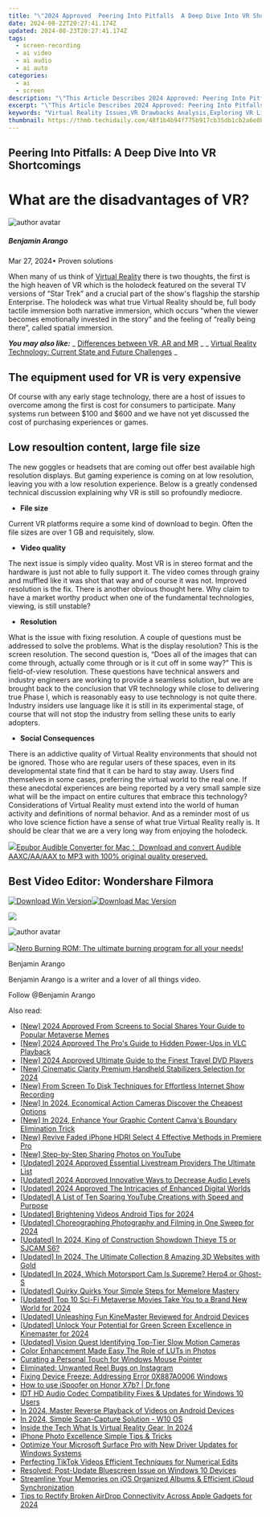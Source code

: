 ```yaml
---
title: "\"2024 Approved  Peering Into Pitfalls  A Deep Dive Into VR Shortcomings\""
date: 2024-08-22T20:27:41.174Z
updated: 2024-08-23T20:27:41.174Z
tags: 
  - screen-recording
  - ai video
  - ai audio
  - ai auto
categories: 
  - ai
  - screen
description: "\"This Article Describes 2024 Approved: Peering Into Pitfalls: A Deep Dive Into VR Shortcomings\""
excerpt: "\"This Article Describes 2024 Approved: Peering Into Pitfalls: A Deep Dive Into VR Shortcomings\""
keywords: "Virtual Reality Issues,VR Drawbacks Analysis,Exploring VR Limitations,Understanding VR Flaws,Pitfalls in VR Technology,VR Shortcomings Deep Dive,Investigating VR Challenges"
thumbnail: https://thmb.techidaily.com/48f1b4b94f775b917cb35db1cb2a6e0b4e7bb5a94596326658045bbf739cd9ff.jpg
---
```


## Peering Into Pitfalls: A Deep Dive Into VR Shortcomings

# What are the disadvantages of VR?

![author avatar](https://images.wondershare.com/filmora/article-images/benjamin-arango-author.jpg)

##### Benjamin Arango

 Mar 27, 2024• Proven solutions

 When many of us think of [Virtual Reality](https://tools.techidaily.com/wondershare/filmora/download/) there is two thoughts, the first is the high heaven of VR which is the holodeck featured on the several TV versions of “Star Trek” and a crucial part of the show's flagship the starship Enterprise. The holodeck was what true Virtual Reality should be, full body tactile immersion both narrative immersion, which occurs “when the viewer becomes emotionally invested in the story” and the feeling of “really being there”, called spatial immersion.

 **_You may also like:_**
_ [Differences between VR, AR and MR](https://tools.techidaily.com/wondershare/filmora/download/) _
_ [Virtual Reality Technology: Current State and Future Challenges](https://tools.techidaily.com/wondershare/filmora/download/) _

## The equipment used for VR is very expensive

 Of course with any early stage technology, there are a host of issues to overcome among the first is cost for consumers to participate. Many systems run between $100 and $600 and we have not yet discussed the cost of purchasing experiences or games.

## Low resoultion content, large file size

 The new goggles or headsets that are coming out offer best available high resolution displays. But gaming experience is coming on at low resolution, leaving you with a low resolution experience. Below is a greatly condensed technical discussion explaining why VR is still so profoundly mediocre.

* **File size**

 Current VR platforms require a some kind of download to begin. Often the file sizes are over 1 GB and requisitely, slow.

* **Video quality**

 The next issue is simply video quality. Most VR is in stereo format and the hardware is just not able to fully support it. The video comes through grainy and muffled like it was shot that way and of course it was not. Improved resolution is the fix. There is another obvious thought here. Why claim to have a market worthy product when one of the fundamental technologies, viewing, is still unstable?

* **Resolution**

 What is the issue with fixing resolution. A couple of questions must be addressed to solve the problems. What is the display resolution? This is the screen resolution. The second question is, “Does all of the images that can come through, actually come through or is it cut off in some way?” This is field-of-view resolution. These questions have technical answers and industry engineers are working to provide a seamless solution, but we are brought back to the conclusion that VR technology while close to delivering true Phase I, which is reasonably easy to use technology is not quite there. Industry insiders use language like it is still in its experimental stage, of course that will not stop the industry from selling these units to early adopters.

* **Social Consequences**

 There is an addictive quality of Virtual Reality environments that should not be ignored. Those who are regular users of these spaces, even in its developmental state find that it can be hard to stay away. Users find themselves in some cases, preferring the virtual world to the real one. If these anecdotal experiences are being reported by a very small sample size what will be the impact on entire cultures that embrace this technology? Considerations of Virtual Reality must extend into the world of human activity and definitions of normal behavior. And as a reminder most of us who love science fiction have a sense of what true Virtual Reality really is. It should be clear that we are a very long way from enjoying the holodeck.

<!-- affiliate ads begin -->
<a href="https://secure.2checkout.com/order/checkout.php?PRODS=4713565&QTY=1&AFFILIATE=108875&CART=1"><img src="https://www.epubor.com/images/uppic/audible-converter-interface.png" border="0">Epubor Audible Converter for Mac： Download and convert Audible AAXC/AA/AAX to MP3 with 100% original quality preserved.</a>
<!-- affiliate ads end -->
## Best Video Editor: Wondershare Filmora

[![Download Win Version](https://images.wondershare.com/filmora/guide/download-btn-win.jpg)](https://tools.techidaily.com/wondershare/filmora/download/)[![Download Mac Version](https://images.wondershare.com/filmora/guide/download-btn-mac.jpg)](https://tools.techidaily.com/wondershare/filmora/download/)

<!-- affiliate ads begin -->
<a href="https://secure.2checkout.com/order/checkout.php?PRODS=19080710&QTY=1&AFFILIATE=108875&CART=1"><img src="https://smart-seo-tool.com/images/SmartSEOAuditorBox.png" border="0"></a>
<!-- affiliate ads end -->
![author avatar](https://images.wondershare.com/filmora/article-images/benjamin-arango-author.jpg)

<!-- affiliate ads begin -->
<a href="https://store.nero.com/order/checkout.php?PRODS=39694080&QTY=1&AFFILIATE=108875&CART=1"><img src="http://cdnwww.nero.com/nero-com-wAssets/img/banners/2023/nbr/fire/Screenshot_1red_gb.jpg" border="0">Nero Burning ROM:
The ultimate burning program for all your needs!</a>
<!-- affiliate ads end -->
Benjamin Arango

Benjamin Arango is a writer and a lover of all things video.

Follow @Benjamin Arango


<ins class="adsbygoogle"
     style="display:block"
     data-ad-format="autorelaxed"
     data-ad-client="ca-pub-7571918770474297"
     data-ad-slot="1223367746"></ins>



<ins class="adsbygoogle"
     style="display:block"
     data-ad-client="ca-pub-7571918770474297"
     data-ad-slot="8358498916"
     data-ad-format="auto"
     data-full-width-responsive="true"></ins>






<span class="atpl-alsoreadstyle">Also read:</span>
<div><ul>
<li><a href="https://fox-friendly.techidaily.com/new-2024-approved-from-screens-to-social-shares-your-guide-to-popular-metaverse-memes/"><u>[New] 2024 Approved  From Screens to Social Shares  Your Guide to Popular Metaverse Memes</u></a></li>
<li><a href="https://fox-friendly.techidaily.com/new-2024-approved-the-pros-guide-to-hidden-power-ups-in-vlc-playback/"><u>[New] 2024 Approved  The Pro's Guide to Hidden Power-Ups in VLC Playback</u></a></li>
<li><a href="https://fox-friendly.techidaily.com/new-2024-approved-ultimate-guide-to-the-finest-travel-dvd-players/"><u>[New] 2024 Approved  Ultimate Guide to the Finest Travel DVD Players</u></a></li>
<li><a href="https://fox-friendly.techidaily.com/new-cinematic-clarity-premium-handheld-stabilizers-selection-for-2024/"><u>[New] Cinematic Clarity  Premium Handheld Stabilizers Selection for 2024</u></a></li>
<li><a href="https://remote-screen-capture.techidaily.com/new-from-screen-to-disk-techniques-for-effortless-internet-show-recording/"><u>[New] From Screen To Disk  Techniques for Effortless Internet Show Recording</u></a></li>
<li><a href="https://fox-friendly.techidaily.com/new-in-2024-economical-action-cameras-discover-the-cheapest-options/"><u>[New] In 2024, Economical Action Cameras  Discover the Cheapest Options</u></a></li>
<li><a href="https://fox-friendly.techidaily.com/new-in-2024-enhance-your-graphic-content-canvas-boundary-elimination-trick/"><u>[New] In 2024, Enhance Your Graphic Content  Canva's Boundary Elimination Trick</u></a></li>
<li><a href="https://extra-support.techidaily.com/new-revive-faded-iphone-hdri-select-4-effective-methods-in-premiere-pro/"><u>[New] Revive Faded iPhone HDRI  Select 4 Effective Methods in Premiere Pro</u></a></li>
<li><a href="https://vp-tips.techidaily.com/new-step-by-step-sharing-photos-on-youtube/"><u>[New] Step-by-Step  Sharing Photos on YouTube</u></a></li>
<li><a href="https://fox-friendly.techidaily.com/updated-2024-approved-essential-livestream-providers-the-ultimate-list/"><u>[Updated] 2024 Approved  Essential Livestream Providers  The Ultimate List</u></a></li>
<li><a href="https://fox-friendly.techidaily.com/updated-2024-approved-innovative-ways-to-decrease-audio-levels/"><u>[Updated] 2024 Approved  Innovative Ways to Decrease Audio Levels</u></a></li>
<li><a href="https://fox-friendly.techidaily.com/updated-2024-approved-the-intricacies-of-enhanced-digital-worlds/"><u>[Updated] 2024 Approved  The Intricacies of Enhanced Digital Worlds</u></a></li>
<li><a href="https://youtube-sure.techidaily.com/ed-a-list-of-ten-soaring-youtube-creations-with-speed-and-purpose/"><u>[Updated] A List of Ten Soaring YouTube Creations with Speed and Purpose</u></a></li>
<li><a href="https://fox-friendly.techidaily.com/updated-brightening-videos-android-tips-for-2024/"><u>[Updated] Brightening Videos  Android Tips for 2024</u></a></li>
<li><a href="https://fox-friendly.techidaily.com/updated-choreographing-photography-and-filming-in-one-sweep-for-2024/"><u>[Updated] Choreographing Photography and Filming in One Sweep for 2024</u></a></li>
<li><a href="https://fox-friendly.techidaily.com/updated-in-2024-king-of-construction-showdown-thieye-t5-or-sjcam-s6/"><u>[Updated] In 2024, King of Construction Showdown  Thieye T5 or SJCAM S6?</u></a></li>
<li><a href="https://fox-friendly.techidaily.com/updated-in-2024-the-ultimate-collection-8-amazing-3d-websites-with-gold/"><u>[Updated] In 2024, The Ultimate Collection  8 Amazing 3D Websites with Gold</u></a></li>
<li><a href="https://fox-friendly.techidaily.com/updated-in-2024-which-motorsport-cam-is-supreme-hero4-or-ghost-s/"><u>[Updated] In 2024, Which Motorsport Cam Is Supreme? Hero4 or Ghost-S</u></a></li>
<li><a href="https://fox-friendly.techidaily.com/updated-quirky-quirks-your-simple-steps-for-memelore-mastery/"><u>[Updated] Quirky Quirks  Your Simple Steps for Memelore Mastery</u></a></li>
<li><a href="https://fox-friendly.techidaily.com/updated-top-10-sci-fi-metaverse-movies-take-you-to-a-brand-new-world-for-2024/"><u>[Updated] Top 10 Sci-Fi Metaverse Movies Take You to a Brand New World for 2024</u></a></li>
<li><a href="https://fox-friendly.techidaily.com/updated-unleashing-fun-kinemaster-reviewed-for-android-devices/"><u>[Updated] Unleashing Fun  KineMaster Reviewed for Android Devices</u></a></li>
<li><a href="https://fox-friendly.techidaily.com/updated-unlock-your-potential-for-green-screen-excellence-in-kinemaster-for-2024/"><u>[Updated] Unlock Your Potential for Green Screen Excellence in Kinemaster for 2024</u></a></li>
<li><a href="https://fox-friendly.techidaily.com/updated-vision-quest-identifying-top-tier-slow-motion-cameras/"><u>[Updated] Vision Quest  Identifying Top-Tier Slow Motion Cameras</u></a></li>
<li><a href="https://extra-tips.techidaily.com/color-enhancement-made-easy-the-role-of-luts-in-photos/"><u>Color Enhancement Made Easy  The Role of LUTs in Photos</u></a></li>
<li><a href="https://win11.techidaily.com/curating-a-personal-touch-for-windows-mouse-pointer/"><u>Curating a Personal Touch for Windows Mouse Pointer</u></a></li>
<li><a href="https://data-wizards.techidaily.com/eliminated-unwanted-reel-bugs-on-instagram/"><u>Eliminated: Unwanted Reel Bugs on Instagram</u></a></li>
<li><a href="https://windows11.techidaily.com/fixing-device-freeze-addressing-error-0x887a0006-windows/"><u>Fixing Device Freeze: Addressing Error 0X887A0006 Windows</u></a></li>
<li><a href="https://pokemon-go-android.techidaily.com/how-to-use-ispoofer-on-honor-x7b-drfone-by-drfone-virtual-android/"><u>How to use iSpoofer on Honor X7b? | Dr.fone</u></a></li>
<li><a href="https://sound-issues.techidaily.com/idt-hd-audio-codec-compatibility-fixes-and-updates-for-windows-10-users/"><u>IDT HD Audio Codec Compatibility Fixes & Updates for Windows 10 Users</u></a></li>
<li><a href="https://fox-friendly.techidaily.com/in-2024-master-reverse-playback-of-videos-on-android-devices/"><u>In 2024, Master Reverse Playback of Videos on Android Devices</u></a></li>
<li><a href="https://video-screen-grab.techidaily.com/in-2024-simple-scan-capture-solution-w10-os/"><u>In 2024, Simple Scan-Capture Solution - W10 OS</u></a></li>
<li><a href="https://fox-friendly.techidaily.com/inside-the-tech-what-is-virtual-reality-gear-in-2024/"><u>Inside the Tech  What Is Virtual Reality Gear, In 2024</u></a></li>
<li><a href="https://fox-friendly.techidaily.com/iphone-photo-excellence-simple-tips-and-tricks/"><u>IPhone Photo Excellence  Simple Tips & Tricks</u></a></li>
<li><a href="https://hardware-updates.techidaily.com/optimize-your-microsoft-surface-pro-with-new-driver-updates-for-windows-systems/"><u>Optimize Your Microsoft Surface Pro with New Driver Updates for Windows Systems</u></a></li>
<li><a href="https://fox-friendly.techidaily.com/perfecting-tiktok-videos-efficient-techniques-for-numerical-edits/"><u>Perfecting TikTok Videos  Efficient Techniques for Numerical Edits</u></a></li>
<li><a href="https://blue-screen-error.techidaily.com/resolved-post-update-bluescreen-issue-on-windows-10-devices/"><u>Resolved: Post-Update Bluescreen Issue on Windows 10 Devices</u></a></li>
<li><a href="https://fox-friendly.techidaily.com/streamline-your-memories-on-ios-organized-albums-and-efficient-icloud-synchronization/"><u>Streamline Your Memories on iOS  Organized Albums & Efficient iCloud Synchronization</u></a></li>
<li><a href="https://fox-friendly.techidaily.com/tips-to-rectify-broken-airdrop-connectivity-across-apple-gadgets-for-2024/"><u>Tips to Rectify Broken AirDrop Connectivity Across Apple Gadgets for 2024</u></a></li>
</ul></div>
